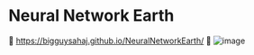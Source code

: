 # Neural Network Earth
🚀 https://bigguysahaj.github.io/NeuralNetworkEarth/ 🚀
![image](https://github.com/Bigguysahaj/NeuralNetworkEarth/assets/70798888/4cee00f4-500b-4f10-acfb-263e1ae19323)
